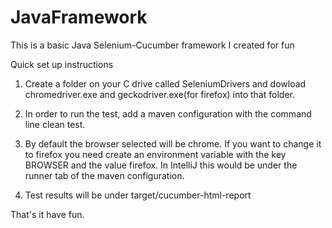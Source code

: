 # JavaFramework

This is a basic Java Selenium-Cucumber framework I created for fun

Quick set up instructions

  1. Create a folder on your C drive called SeleniumDrivers and dowload chromedriver.exe and geckodriver.exe(for firefox) into that     folder.

2. In order to run the test, add a maven configuration with the command line clean test.

3. By default the browser selected will be chrome. If you want to change it to firefox you need create an environment variable with the key BROWSER and the value firefox. In IntelliJ this would be under the runner tab of the maven configuration. 

4. Test results will be under target/cucumber-html-report

That's it have fun.

